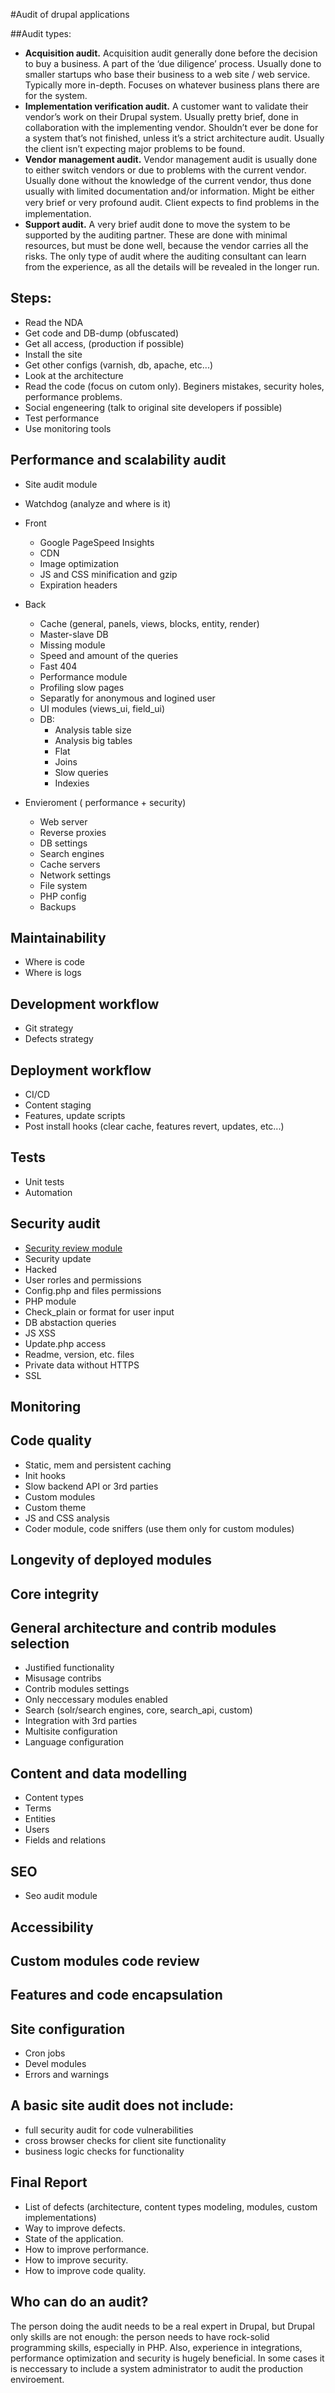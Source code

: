 #Audit of drupal applications

##Audit types:
* **Acquisition audit.** Acquisition audit generally done before the decision to buy a business. A part of the ‘due diligence’ process. Usually done to smaller startups who base their business to a web site / web service. Typically more in-depth. Focuses on whatever business plans there are for the system.
* **Implementation verification audit.** A customer want to validate their vendor’s work on their Drupal system. Usually pretty brief, done in collaboration with the implementing vendor. Shouldn’t ever be done for a system that’s not finished, unless it’s a strict architecture audit. Usually the client isn’t expecting major problems to be found.
* **Vendor management audit.** Vendor management audit is usually done to either switch vendors or due to problems with the current vendor. Usually done without the knowledge of the current vendor, thus done usually with limited documentation and/or information. Might be either very brief or very profound audit. Client expects to ﬁnd problems in the implementation.
* **Support audit.**  A very brief audit done to move the system to be supported by the auditing partner. These are done with minimal resources, but must be done well, because the vendor carries all the risks. The only type of audit where the auditing consultant can learn from the experience, as all the details will be revealed in the longer run.

## Steps:
* Read the NDA
* Get code and DB-dump (obfuscated)
* Get all access, (production if possible)
* Install the site 
* Get other configs (varnish, db, apache, etc...)
* Look at the architecture
* Read the code (focus on cutom only). Beginers mistakes, security holes, performance problems.
* Social engeneering (talk to original site developers if possible)
* Test performance
* Use monitoring tools

## Performance and scalability audit
  * Site audit module
  * Watchdog (analyze and where is it)
  * Front
    - Google PageSpeed Insights
    - CDN
    - Image optimization
    - JS and CSS minification and gzip
    - Expiration headers
    
  * Back
    - Cache (general, panels, views, blocks, entity, render)
    - Master-slave DB
    - Missing module
    - Speed and amount of the queries
    - Fast 404
    - Performance module
    - Profiling slow pages
    - Separatly for anonymous and logined user
    - UI modules (views_ui, field_ui)
    - DB:
      * Analysis table size
      * Analysis big tables
      * Flat
      * Joins
      * Slow queries
      * Indexies
      
  * Envieroment ( performance + security)
    - Web server
    - Reverse proxies
    - DB settings
    - Search engines
    - Cache servers
    - Network settings
    - File system
    - PHP config
    - Backups
  

## Maintainability
* Where is code
* Where is logs

## Development workflow
* Git strategy
* Defects strategy

## Deployment workflow
* CI/CD
* Content staging
* Features, update scripts
* Post install hooks (clear cache, features revert, updates, etc...)

## Tests
* Unit tests
* Automation

## Security audit
  * [Security review module][security_review]
  * Security update
  * Hacked
  * User rorles and permissions
  * Config.php and files permissions
  * PHP module
  * Check_plain or format for user input
  * DB abstaction queries
  * JS XSS
  * Update.php access
  * Readme, version, etc. files
  * Private data without HTTPS
  * SSL

## Monitoring

## Code quality
* Static, mem and persistent caching
* Init hooks
* Slow backend API or 3rd parties
* Custom modules
* Custom theme
* JS and CSS analysis
* Coder module, code sniffers (use them only for custom modules)

## Longevity of deployed modules

## Core integrity

## General architecture and contrib modules selection
  * Justified functionality
  * Misusage contribs
  * Contrib modules settings
  * Only neccessary modules enabled
  * Search (solr/search engines, core, search_api, custom)
  * Integration with 3rd parties
  * Multisite configuration
  * Language configuration

## Content and data modelling
  * Content types
  * Terms
  * Entities
  * Users
  * Fields and relations

## SEO
* Seo audit module

## Accessibility

## Custom modules code review

## Features and code encapsulation

## Site configuration
 * Cron jobs
 * Devel modules
 * Errors and warnings

## A basic site audit does not include:
  * full security audit for code vulnerabilities
  * cross browser checks for client site functionality
  * business logic checks for functionality
  
## Final Report
  * List of defects (architecture, content types modeling, modules, custom implementations)
  * Way to improve defects.
  * State of the application.
  * How to improve performance.
  * How to improve security.
  * How to improve code quality.

## Who can do an audit?
The person doing the audit needs to be a real expert in Drupal, but Drupal only skills are not enough: the person needs to have rock-solid programming skills, especially in PHP. Also, experience in integrations, performance optimization and security is hugely beneficial. In some cases it is neccessary to include a system administrator to audit the production enviroement.

[security_review]: <https://www.drupal.org/project/security_review>
